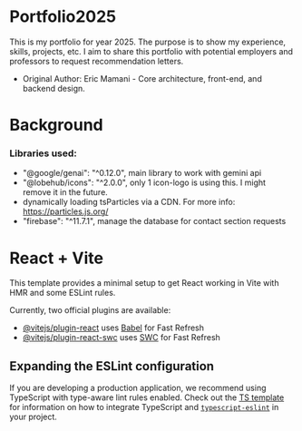 # Portfolio2025
This is my portfolio for year 2025. The purpose is to show my experience, skills, projects, etc. I aim to share this portfolio with potential employers and professors to request recommendation letters.

- Original Author: Eric Mamani - Core architecture, front-end, and backend design.

# Background

### Libraries used:
- "@google/genai": "^0.12.0", main library to work with gemini api
- "@lobehub/icons": "^2.0.0", only 1 icon-logo is using this. I might remove it in the future.
- dynamically loading tsParticles via a CDN. For more info: https://particles.js.org/
- "firebase": "^11.7.1", manage the database for contact section requests

# React + Vite

This template provides a minimal setup to get React working in Vite with HMR and some ESLint rules.

Currently, two official plugins are available:

- [@vitejs/plugin-react](https://github.com/vitejs/vite-plugin-react/blob/main/packages/plugin-react) uses [Babel](https://babeljs.io/) for Fast Refresh
- [@vitejs/plugin-react-swc](https://github.com/vitejs/vite-plugin-react/blob/main/packages/plugin-react-swc) uses [SWC](https://swc.rs/) for Fast Refresh

## Expanding the ESLint configuration

If you are developing a production application, we recommend using TypeScript with type-aware lint rules enabled. Check out the [TS template](https://github.com/vitejs/vite/tree/main/packages/create-vite/template-react-ts) for information on how to integrate TypeScript and [`typescript-eslint`](https://typescript-eslint.io) in your project.
